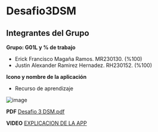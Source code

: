 # Desafio3DSM

## Integrantes del Grupo

**Grupo: G01L y % de trabajo**
- Erick Francisco Magaña Ramos. MR230130. (%100)
- Justin Alexander Ramirez Hernadez. RH230152. (%100)

**Icono y nombre de la aplicación**

- Recurso de aprendizaje

![image](https://github.com/user-attachments/assets/f863ce37-d659-4002-9e23-8e69f8d06748)

**PDF**
[Desafio 3 DSM.pdf](https://github.com/user-attachments/files/17322260/Desafio.3.DSM.pdf)

**VIDEO**
[EXPLICACION DE LA APP](https://drive.google.com/drive/folders/1NHBdmjS9KWmNrVTZm6taPaDVCABOzYuG?usp=sharing)
